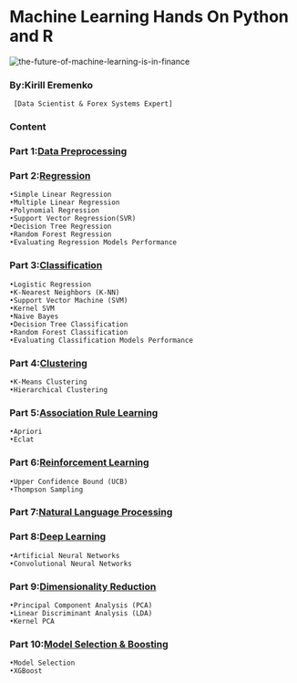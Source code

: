# Machine Learning Hands On Python and R 

![the-future-of-machine-learning-is-in-finance](https://blog.malwarebytes.com/wp-content/uploads/2018/03/MachineLearning-900x506.jpg)

### By:Kirill Eremenko
``` [Data Scientist & Forex Systems Expert]```
 
### Content
 
### Part 1:[Data Preprocessing](https://github.com/HarshGoel31/ML-with-Hands-on-Python-and-R/tree/master/Part%201%20-%20Data%20Preprocessing/Section%202%20--------------------%20Part%201%20-%20Data%20Preprocessing%20--------------------)
 
### Part 2:[Regression](https://github.com/HarshGoel31/ML-with-Hands-on-Python-and-R/tree/master/Part%202%20-%20Regression) 
```
•Simple Linear Regression
•Multiple Linear Regression
•Polynomial Regression
•Support Vector Regression(SVR)
•Decision Tree Regression
•Random Forest Regression
•Evaluating Regression Models Performance
```
### Part 3:[Classification](https://github.com/HarshGoel31/ML-with-Hands-on-Python-and-R/tree/master/Part%203%20-%20Classification)
```
•Logistic Regression
•K-Nearest Neighbors (K-NN)
•Support Vector Machine (SVM)
•Kernel SVM
•Naive Bayes
•Decision Tree Classification
•Random Forest Classification
•Evaluating Classification Models Performance
```
### Part 4:[Clustering](https://github.com/HarshGoel31/ML-with-Hands-on-Python-and-R/tree/master/Part%204%20-%20Clustering)
```
•K-Means Clustering
•Hierarchical Clustering
```
### Part 5:[Association Rule Learning](https://github.com/HarshGoel31/ML-with-Hands-on-Python-and-R/tree/master/Part%205%20-%20Association%20Rule%20Learning)
```
•Apriori
•Eclat
```
### Part 6:[Reinforcement Learning](https://github.com/HarshGoel31/ML-with-Hands-on-Python-and-R/tree/master/Part%206%20-%20Reinforcement%20Learning)
```
•Upper Confidence Bound (UCB)
•Thompson Sampling
```
### Part 7:[Natural Language Processing](https://github.com/HarshGoel31/ML-with-Hands-on-Python-and-R/tree/master/Part%207%20-%20Natural%20Language%20Processing)

### Part 8:[Deep Learning](https://github.com/HarshGoel31/ML-with-Hands-on-Python-and-R/tree/master/Part%208%20-%20Deep%20Learning) 
```
•Artificial Neural Networks
•Convolutional Neural Networks
```
### Part 9:[Dimensionality Reduction](https://github.com/HarshGoel31/ML-with-Hands-on-Python-and-R/tree/master/Part%209%20-%20Dimensionality%20Reduction) 
```
•Principal Component Analysis (PCA)
•Linear Discriminant Analysis (LDA)
•Kernel PCA
```
### Part 10:[Model Selection & Boosting](https://github.com/HarshGoel31/ML-with-Hands-on-Python-and-R/tree/master/Part%2010%20-%20Model%20Selection%20_%20Boosting) 
```
•Model Selection
•XGBoost
```
